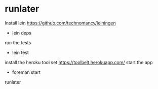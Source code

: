 runlater
========

Install lein
https://github.com/technomancy/leiningen
- lein deps

run the tests
- lein test

install the heroku tool set
https://toolbelt.herokuapp.com/
start the app
- foreman start

runlater

